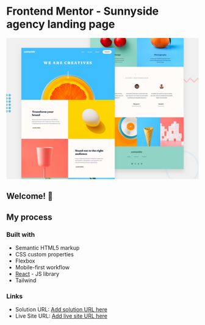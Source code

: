 # Frontend Mentor - Sunnyside agency landing page

![Design preview for the Sunnyside agency landing page coding challenge](./design/desktop-preview.jpg)

## Welcome! 👋


## My process

### Built with

- Semantic HTML5 markup
- CSS custom properties
- Flexbox
- Mobile-first workflow
- [React](https://reactjs.org/) - JS library
- Tailwind

### Links

- Solution URL: [Add solution URL here](https://your-solution-url.com)
- Live Site URL: [Add live site URL here](https://your-live-site-url.com)